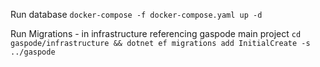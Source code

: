 Run database
`docker-compose -f docker-compose.yaml up -d`

Run Migrations - in infrastructure referencing gaspode main project
`cd gaspode/infrastructure && dotnet ef migrations add InitialCreate -s ../gaspode`